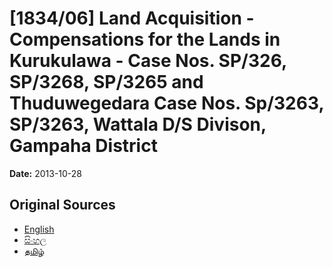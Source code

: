# [1834/06] Land Acquisition - Compensations for the Lands in Kurukulawa - Case Nos. SP/326, SP/3268, SP/3265 and Thuduwegedara Case Nos. Sp/3263, SP/3263, Wattala D/S Divison, Gampaha District

**Date:** 2013-10-28

## Original Sources

- [English](https://documents.gov.lk/view/extra-gazettes/2013/10/1834-06_E.pdf)
- [සිංහල](https://documents.gov.lk/view/extra-gazettes/2013/10/1834-06_S.pdf)
- [தமிழ்](https://documents.gov.lk/view/extra-gazettes/2013/10/1834-06_T.pdf)
